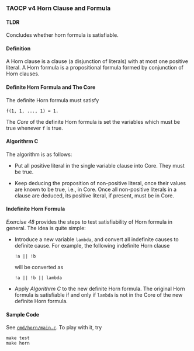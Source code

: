 ### TAOCP v4 Horn Clause and Formula

#### TLDR

Concludes whether horn formula is satisfiable.

#### Definition

A Horn clause is a clause (a disjunction of literals) with at most one
positive literal. A Horn formula is a propositional formula formed by
conjunction of Horn clauses.

#### Definite Horn Formula and The Core

The definite Horn formula must satisfy

```
f(1, 1, ..., 1) = 1.
```

The _Core_ of the definite Horn formula is set the variables which must be true
whenever `f` is true.

#### Algorithrm C

The algorithm is as follows:

- Put all positive literal in the single variable clause into Core.  They
  must be true.

- Keep deducing the proposition of non-positive literal, once their values
  are known to be true, i.e., in Core. Once all non-positive literals in a
  clause are deduced, its positive literal, if present, must be in Core.

#### Indefinite Horn Formula

_Exercise 48_ provides the steps to test satisfiability of Horn formula in
general. The idea is quite simple:

- Introduce a new variable `lambda`, and convert all indefinite causes to
  definite cause. For example, the following indefinite Horn clause

  ```
  !a || !b
  ```

  will be converted as

  ```
  !a || !b || lambda
  ```

- Apply _Algorithrm C_ to the new definite Horn formula. The original Horn
  formula is satisfiable if and only if `lambda` is not in the Core of the
  new definite Horn formula.


#### Sample Code

See [`cmd/horn/main.c`](cmd/horn/main.c). To play with it, try
```
make test
make horn
```
